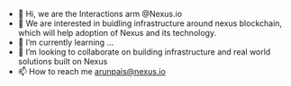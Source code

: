 - 👋 Hi, we are the Interactions arm @Nexus.io
- 👀 We are interested in buidling infrastructure around nexus blockchain, which will help adoption of Nexus and its technology.
- 🌱 I’m currently learning ...
- 💞️ I’m looking to collaborate on building infrastructure and real world solutions built on Nexus
- 📫 How to reach me arunpais@nexus.io

<!---
Interactions-Nexus/Interactions-Nexus is a ✨ special ✨ repository because its `README.md` (this file) appears on your GitHub profile.
You can click the Preview link to take a look at your changes.
--->
